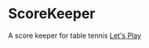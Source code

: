 # ScoreKeeper
A score keeper for table tennis
[Let's Play](https://spicyflame870.github.io/ScoreKeeper/)
